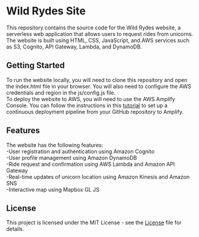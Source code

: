 # Wild Rydes Site
This repository contains the source code for the Wild Rydes website, a serverless web application that allows users to request rides from unicorns. The website is built using HTML, CSS, JavaScript, and AWS services such as S3, Cognito, API Gateway, Lambda, and DynamoDB.
## Getting Started
To run the website locally, you will need to clone this repository and open the index.html file in your browser. You will also need to configure the AWS credentials and region in the js/config.js file.<br />
To deploy the website to AWS, you will need to use the AWS Amplify Console. You can follow the instructions in this [tutorial](https://github.com/aws-samples/aws-serverless-workshops) to set up a continuous deployment pipeline from your GitHub repository to Amplify.
## Features
The website has the following features:<br />
-User registration and authentication using Amazon Cognito<br />
-User profile management using Amazon DynamoDB<br />
-Ride request and confirmation using AWS Lambda and Amazon API Gateway<br />
-Real-time updates of unicorn location using Amazon Kinesis and Amazon SNS<br />
-Interactive map using Mapbox GL JS<br />
## License
This project is licensed under the MIT License - see the [License](https://www.github.com/octokatherine](https://dzone.com/articles/wildrydes-serverless-web-application-with-terrafor)https://dzone.com/articles/wildrydes-serverless-web-application-with-terrafor) file for details.
